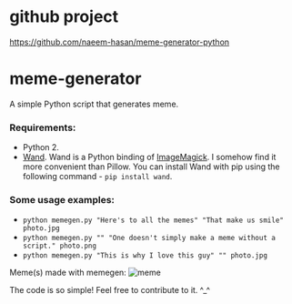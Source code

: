 # github project
https://github.com/naeem-hasan/meme-generator-python

# meme-generator
A simple Python script that generates meme.

### Requirements:
* Python 2.
* [Wand](http://docs.wand-py.org/en/0.4.4/). Wand is a Python binding of [ImageMagick](http://www.imagemagick.org/). I somehow find it more convenient than Pillow. You can install Wand with pip using the following command - ```pip install wand```.

### Some usage examples:
* ```python memegen.py "Here's to all the memes" "That make us smile" photo.jpg```
* ```python memegen.py "" "One doesn't simply make a meme without a script." photo.png```
* ```python memegen.py "This is why I love this guy" "" photo.jpg```

Meme(s) made with memegen:
![meme](https://github.com/naeem-hasan/meme-generator/blob/master/made-with-memegen/%5BMEME%5D%20photo.jpg?raw=true "Python meme")

The code is so simple! Feel free to contribute to it. ^_^
